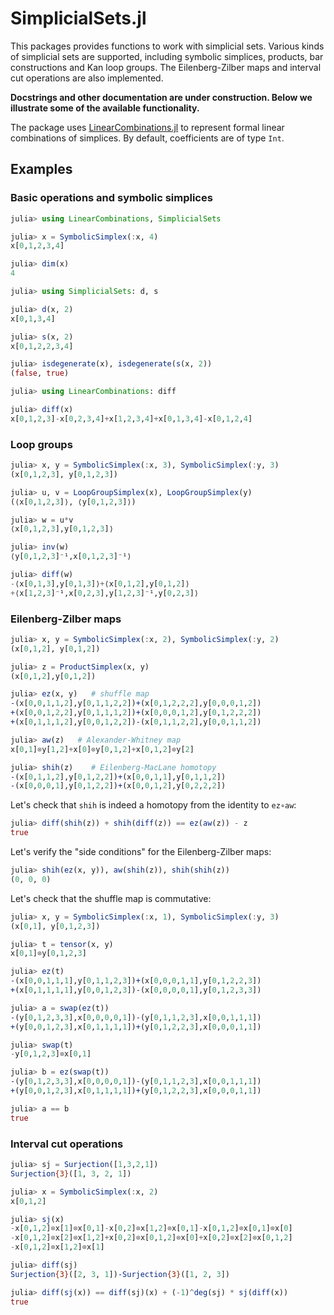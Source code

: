 # SimplicialSets.jl

This packages provides functions to work with simplicial sets. Various kinds
of simplicial sets are supported, including symbolic simplices, products,
bar constructions and Kan loop groups.
The Eilenberg-Zilber maps and interval cut operations are also implemented.

**Docstrings and other documentation are under construction.
Below we illustrate some of the available functionality.**

The package uses [LinearCombinations.jl](https://github.com/matthias314/LinearCombinations.jl)
to represent formal linear combinations of simplices. By default, coefficients are of type `Int`.

## Examples

### Basic operations and symbolic simplices
```julia
julia> using LinearCombinations, SimplicialSets

julia> x = SymbolicSimplex(:x, 4)
x[0,1,2,3,4]

julia> dim(x)
4

julia> using SimplicialSets: d, s

julia> d(x, 2)
x[0,1,3,4]

julia> s(x, 2)
x[0,1,2,2,3,4]

julia> isdegenerate(x), isdegenerate(s(x, 2))
(false, true)

julia> using LinearCombinations: diff

julia> diff(x)
x[0,1,2,3]-x[0,2,3,4]+x[1,2,3,4]+x[0,1,3,4]-x[0,1,2,4]
```

### Loop groups
```julia
julia> x, y = SymbolicSimplex(:x, 3), SymbolicSimplex(:y, 3)
(x[0,1,2,3], y[0,1,2,3])

julia> u, v = LoopGroupSimplex(x), LoopGroupSimplex(y)
(⟨x[0,1,2,3]⟩, ⟨y[0,1,2,3]⟩)

julia> w = u*v
⟨x[0,1,2,3],y[0,1,2,3]⟩

julia> inv(w)
⟨y[0,1,2,3]⁻¹,x[0,1,2,3]⁻¹⟩

julia> diff(w)
-⟨x[0,1,3],y[0,1,3]⟩+⟨x[0,1,2],y[0,1,2]⟩
+⟨x[1,2,3]⁻¹,x[0,2,3],y[1,2,3]⁻¹,y[0,2,3]⟩
```

### Eilenberg-Zilber maps
```julia
julia> x, y = SymbolicSimplex(:x, 2), SymbolicSimplex(:y, 2)
(x[0,1,2], y[0,1,2])

julia> z = ProductSimplex(x, y)
(x[0,1,2],y[0,1,2])

julia> ez(x, y)   # shuffle map
-(x[0,0,1,1,2],y[0,1,1,2,2])+(x[0,1,2,2,2],y[0,0,0,1,2])
+(x[0,0,1,2,2],y[0,1,1,1,2])+(x[0,0,0,1,2],y[0,1,2,2,2])
+(x[0,1,1,1,2],y[0,0,1,2,2])-(x[0,1,1,2,2],y[0,0,1,1,2])

julia> aw(z)   # Alexander-Whitney map
x[0,1]⊗y[1,2]+x[0]⊗y[0,1,2]+x[0,1,2]⊗y[2]

julia> shih(z)    # Eilenberg-MacLane homotopy
-(x[0,1,1,2],y[0,1,2,2])+(x[0,0,1,1],y[0,1,1,2])
-(x[0,0,0,1],y[0,1,2,2])+(x[0,0,1,2],y[0,2,2,2])
```
Let's check that `shih` is indeed a homotopy from the identity to `ez∘aw`:
```julia
julia> diff(shih(z)) + shih(diff(z)) == ez(aw(z)) - z
true
```
Let's verify the "side conditions" for the Eilenberg-Zilber maps:
```julia
julia> shih(ez(x, y)), aw(shih(z)), shih(shih(z))
(0, 0, 0)
```
Let's check that the shuffle map is commutative:
```julia
julia> x, y = SymbolicSimplex(:x, 1), SymbolicSimplex(:y, 3)
(x[0,1], y[0,1,2,3])

julia> t = tensor(x, y)
x[0,1]⊗y[0,1,2,3]

julia> ez(t)
-(x[0,0,1,1,1],y[0,1,1,2,3])+(x[0,0,0,1,1],y[0,1,2,2,3])
+(x[0,1,1,1,1],y[0,0,1,2,3])-(x[0,0,0,0,1],y[0,1,2,3,3])

julia> a = swap(ez(t))
-(y[0,1,2,3,3],x[0,0,0,0,1])-(y[0,1,1,2,3],x[0,0,1,1,1])
+(y[0,0,1,2,3],x[0,1,1,1,1])+(y[0,1,2,2,3],x[0,0,0,1,1])

julia> swap(t)
-y[0,1,2,3]⊗x[0,1]

julia> b = ez(swap(t))
-(y[0,1,2,3,3],x[0,0,0,0,1])-(y[0,1,1,2,3],x[0,0,1,1,1])
+(y[0,0,1,2,3],x[0,1,1,1,1])+(y[0,1,2,2,3],x[0,0,0,1,1])

julia> a == b
true
```

### Interval cut operations
```julia
julia> sj = Surjection([1,3,2,1])
Surjection{3}([1, 3, 2, 1])

julia> x = SymbolicSimplex(:x, 2)
x[0,1,2]

julia> sj(x)
-x[0,1,2]⊗x[1]⊗x[0,1]-x[0,2]⊗x[1,2]⊗x[0,1]-x[0,1,2]⊗x[0,1]⊗x[0]
-x[0,1,2]⊗x[2]⊗x[1,2]+x[0,2]⊗x[0,1,2]⊗x[0]+x[0,2]⊗x[2]⊗x[0,1,2]
-x[0,1,2]⊗x[1,2]⊗x[1]

julia> diff(sj)
Surjection{3}([2, 3, 1])-Surjection{3}([1, 2, 3])

julia> diff(sj(x)) == diff(sj)(x) + (-1)^deg(sj) * sj(diff(x))
true
```
